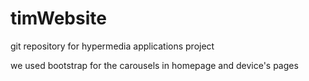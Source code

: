 # timWebsite
git repository for hypermedia applications project

we used bootstrap for the carousels in homepage and device's pages
